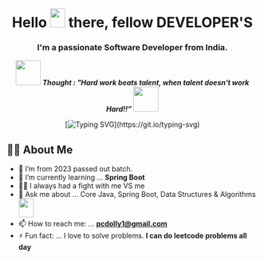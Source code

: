 <!--
**axitchandora/axitchandora** is a ✨ _special_ ✨ repository because its `README.md` (this file) appears on your GitHub profile.
Here are some ideas to get you started:
- 🔭 I’m currently working on ...
- 🌱 I’m currently learning ...
- 👯 I’m looking to collaborate on ...
- 🤔 I’m looking for help with ...
- 💬 Ask me about ...
- 📫 How to reach me: ...
- 😄 Pronouns: ...
- ⚡ Fun fact: ...
-->
<h1 align="center">Hello <img src="https://raw.githubusercontent.com/MartinHeinz/MartinHeinz/master/wave.gif" width="30px" height="38"> there, fellow DEVELOPER'S</h1>
<h3 align="center">I'm a passionate Software Developer from India.</h3>
<p align="center">
<img src="https://media.giphy.com/media/qjqUcgIyRjsl2/giphy.gif" width="50" /> <b><i align="center">Thought : "Hard work beats talent, when talent doesn't work Hard!!”</i></b> <img src="https://media.giphy.com/media/qjqUcgIyRjsl2/giphy.gif" width="50" />
</p>
<div align="center">
  
  [![Typing SVG](https://readme-typing-svg.demolab.com?font=Fira+Code&size=22&pause=1000&center=true&vCenter=true&width=435&lines=Hey!+It's+Priyanka+Chaurasia!;I'm+a+Software+Developer.;%E2%9D%A4+Java+LeetCode+Spring+Boot;I+%E2%9D%A4+DSA.)](https://git.io/typing-svg)
  
 </div>
 
 ## 🙋‍♂️ About Me
- 🔭 I’m from 2023 passed out batch.
- 🌱 I’m currently learning ... **Spring Boot**
- 👊🤜 I always had a fight with me VS me
- 💬 Ask me about ... Core Java, Spring Boot, Data Structures & Algorithms <img src="https://media.giphy.com/media/ObNTw8Uzwy6KQ/giphy.gif" width="30px" height="38">
- 📫 How to reach me: ... **pcdolly1@gmail.com**
- ⚡ Fun fact: ... I love to solve problems. **I can do leetcode problems all day**
